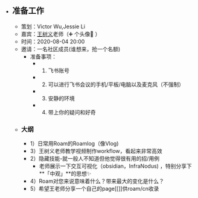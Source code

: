 - ## 准备工作
    - 策划：Victor Wu,Jessie Li
    - 嘉宾：[王树义](<王树义.md>)老师（➕ 个头像👦 ）
    - 时间：2020-08-04 20:00
    - 邀请：一名社区成员(谁想来，抢一个名额)
        - 准备事项：
            - 1. 飞书账号
            - 2. 可以进行飞书会议的手机/平板/电脑以及麦克风（不强制）
            - 3. 安静的环境
            - 4. 带上你的疑问和好奇
    - ### 大纲
        - 1）日常用Roam的Roamlog（像Vlog) 
        - 3）王树义老师教学视频制作workflow，看起来非常高效 
        - 2）隐藏技能-就一般人不知道但他觉得很有用的招/用例 
            - 老师展示一下交互可视化（obsidian，InfraNodus) ，特别分享下**「中观」**的思想✨
        - 4）Roam对您来说意味着什么？带来最大的变化是什么？
        - 5）希望王老师分享一个自己的page[[]]供roam/cn收录
